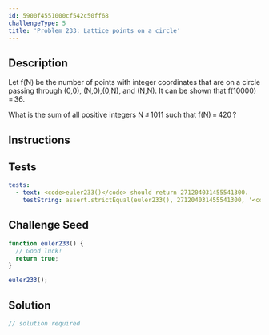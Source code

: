 ```yaml
---
id: 5900f4551000cf542c50ff68
challengeType: 5
title: 'Problem 233: Lattice points on a circle'
---
```


## Description
<section id='description'>
Let f(N) be the number of points with integer coordinates that are on a circle passing through (0,0), (N,0),(0,N), and (N,N).
It can be shown that f(10000) = 36.

What is the sum of all positive integers N ≤ 1011 such that f(N) = 420 ?
</section>

## Instructions
<section id='instructions'>

</section>

## Tests
<section id='tests'>

```yml
tests:
  - text: <code>euler233()</code> should return 271204031455541300.
    testString: assert.strictEqual(euler233(), 271204031455541300, '<code>euler233()</code> should return 271204031455541300.');

```

</section>

## Challenge Seed
<section id='challengeSeed'>

<div id='js-seed'>

```js
function euler233() {
  // Good luck!
  return true;
}

euler233();
```

</div>



</section>

## Solution
<section id='solution'>

```js
// solution required
```

</section>

